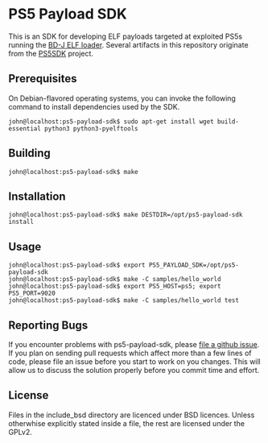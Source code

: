 # PS5 Payload SDK
This is an SDK for developing ELF payloads targeted at exploited PS5s running
the [BD-J ELF loader][bjd-elf]. Several artifacts in this repository originate
from the [PS5SDK][PS5SDK] project.

## Prerequisites
On Debian-flavored operating systems, you can invoke the following command to
install dependencies used by the SDK.
```console
john@localhost:ps5-payload-sdk$ sudo apt-get install wget build-essential python3 python3-pyelftools
```

## Building
```console
john@localhost:ps5-payload-sdk$ make
```

## Installation
```console
john@localhost:ps5-payload-sdk$ make DESTDIR=/opt/ps5-payload-sdk install
```

## Usage
```console
john@localhost:ps5-payload-sdk$ export PS5_PAYLOAD_SDK=/opt/ps5-payload-sdk
john@localhost:ps5-payload-sdk$ make -C samples/hello_world
john@localhost:ps5-payload-sdk$ export PS5_HOST=ps5; export PS5_PORT=9020
john@localhost:ps5-payload-sdk$ make -C samples/hello_world test
```

## Reporting Bugs
If you encounter problems with ps5-payload-sdk, please [file a github issue][issues].
If you plan on sending pull requests which affect more than a few lines of code,
please file an issue before you start to work on you changes. This will allow us
to discuss the solution properly before you commit time and effort.

## License
Files in the include_bsd directory are licenced under BSD licences.
Unless otherwhise explicitly stated inside a file, the rest are licensed under
the GPLv2.

[issues]: https://github.com/john-tornblom/ps5-payload-sdk/issues/new
[bjd-elf]: https://github.com/john-tornblom/bdj-sdk/tree/master/samples/ps5-elf-loader
[webkit-elf]: https://github.com/Cryptogenic/PS5-IPV6-Kernel-Exploit
[PS5SDK]: https://github.com/PS5Dev/PS5SDK
